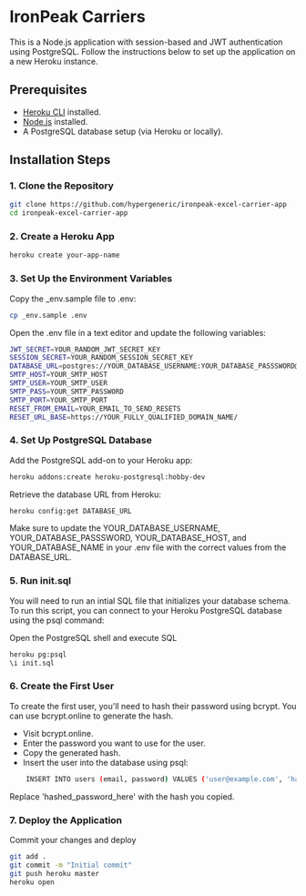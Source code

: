 # IronPeak Carriers
This is a Node.js application with session-based and JWT authentication using PostgreSQL. Follow the instructions below to set up the application on a new Heroku instance.

## Prerequisites

- [Heroku CLI](https://devcenter.heroku.com/articles/heroku-cli) installed.
- [Node.js](https://nodejs.org/) installed.
- A PostgreSQL database setup (via Heroku or locally).

## Installation Steps

### 1. Clone the Repository

```bash
git clone https://github.com/hypergeneric/ironpeak-excel-carrier-app
cd ironpeak-excel-carrier-app
```

### 2. Create a Heroku App

```bash
heroku create your-app-name
```

### 3. Set Up the Environment Variables
Copy the _env.sample file to .env:
```bash
cp _env.sample .env
```
Open the .env file in a text editor and update the following variables:
```bash
JWT_SECRET=YOUR_RANDOM_JWT_SECRET_KEY
SESSION_SECRET=YOUR_RANDOM_SESSION_SECRET_KEY
DATABASE_URL=postgres://YOUR_DATABASE_USERNAME:YOUR_DATABASE_PASSSWORD@YOUR_DATABASE_HOST:5432/YOUR_DATABASE_NAME
SMTP_HOST=YOUR_SMTP_HOST
SMTP_USER=YOUR_SMTP_USER
SMTP_PASS=YOUR_SMTP_PASSWORD
SMTP_PORT=YOUR_SMTP_PORT
RESET_FROM_EMAIL=YOUR_EMAIL_TO_SEND_RESETS
RESET_URL_BASE=https://YOUR_FULLY_QUALIFIED_DOMAIN_NAME/
```
### 4. Set Up PostgreSQL Database
Add the PostgreSQL add-on to your Heroku app:
```bash
heroku addons:create heroku-postgresql:hobby-dev
```

Retrieve the database URL from Heroku:
```bash
heroku config:get DATABASE_URL
```
Make sure to update the YOUR_DATABASE_USERNAME, YOUR_DATABASE_PASSSWORD, YOUR_DATABASE_HOST, and YOUR_DATABASE_NAME in your .env file with the correct values from the DATABASE_URL.

### 5. Run init.sql

You will need to run an intial SQL file that initializes your database schema. To run this script, you can connect to your Heroku PostgreSQL database using the psql command:

Open the PostgreSQL shell and execute SQL
```bash
heroku pg:psql
\i init.sql
```

### 6. Create the First User

To create the first user, you'll need to hash their password using bcrypt. You can use bcrypt.online to generate the hash.

- Visit bcrypt.online.
- Enter the password you want to use for the user.
- Copy the generated hash.
- Insert the user into the database using psql:
```bash
    INSERT INTO users (email, password) VALUES ('user@example.com', 'hashed_password_here');
```
Replace 'hashed_password_here' with the hash you copied.

### 7. Deploy the Application

Commit your changes and deploy

```bash
git add .
git commit -m "Initial commit"
git push heroku master
heroku open
```

